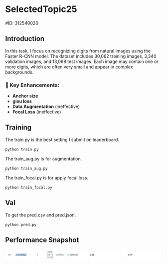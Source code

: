 # SelectedTopic25
#ID: 312540020

## Introduction
In this task, I focus on recognizing digits from natural images using the Faster R-CNN model. The dataset includes 30,062 training images, 3,340 validation images, and 13,068 test images. Each image may contain one or more digits, which are often very small and appear in complex backgrounds.

### 🔹 Key Enhancements:  
- **Anchor size**  
- **giou loss**  
- **Data Augmentation** (ineffective)
- **Focal Loss**  (ineffective)

## Training 
The train.py is the best setting I submit on leaderboard.
```
python train.py
```
The train_aug.py is for augmentation.
```
python train_aug.py
```
The train_focal.py is for apply focal loss.
```
python train_focal.py
```
## Val
To get the pred.csv and pred.json.
```
python pred.py
```
## Performance Snapshot
![Performance Snapshot](./Snapshot.png)  
